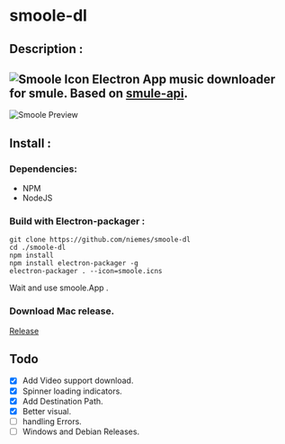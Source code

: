 # smoole-dl

## Description :

![Smoole Icon](https://github.com/niemes/smoole-dl/blob/master/assets/img/smoole.png)
Electron App music downloader for smule.
Based on [smule-api](https://github.com/CodeDotJS/smule-api).
---
![Smoole Preview](https://github.com/niemes/smoole-dl/blob/master/assets/img/smoole-app.png)

## Install :

### Dependencies:

- NPM
- NodeJS

### Build with Electron-packager :

```
git clone https://github.com/niemes/smoole-dl
cd ./smoole-dl
npm install
npm install electron-packager -g
electron-packager . --icon=smoole.icns
```
Wait and use smoole.App .

### Download Mac release.
[Release](https://github.com/niemes/smoole-dl/releases/latest)

## Todo

- [X] Add Video support download.
- [X] Spinner loading indicators.
- [X] Add Destination Path.
- [X] Better visual.
- [ ] handling Errors.
- [ ] Windows and Debian Releases.
